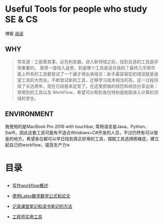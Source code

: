 # Useful Tools for people who study SE & CS
博客
[阅读](https://jaschenn.github.io/Tools/web/Tools/)
## WHY
> 常言道：工欲善其事，必先利其器，进入新领域之前，找到合适的工具是非常重要的。
我曾一度陷入迷思，到底哪个工具是适合我的？最终几乎把市面上所有的工具都尝试了一个遍才得出来结论：新手最容易犯的错误就是渴望工具的大而全。不断尝试新的工具，迁移学习成本相当的高，这一过程持续了长达两年，现在已经基本定型了。在这里把我的经历和经验分享出来：常用到的工具以及 WorkFlow，希望可以帮到各位特别是刚刚进入计算机领域的学生。
## ENVIRONMENT
我使用的是MacBook Pro 2016 with touchbar, 常用语言是Java、Python、Swift，因此这套工具可能有不适合Windows+C#开发的人员，不过仍然有可以借鉴的地方，希望各位都可以早日找到真正好用的工具，摆脱工具选择困难症，建立起自己的workflow，提高生产力☕️



# 目录
## 

* [写作workflow概述](./写作篇/0.md)
* [使用Latex数学数学公式和论文](./写作篇/使用latex.md)

* [记录课堂笔记和读书笔记的方法](./专业篇/0.md)

* [工程师实用工具](./基础篇/实用工具.md)
